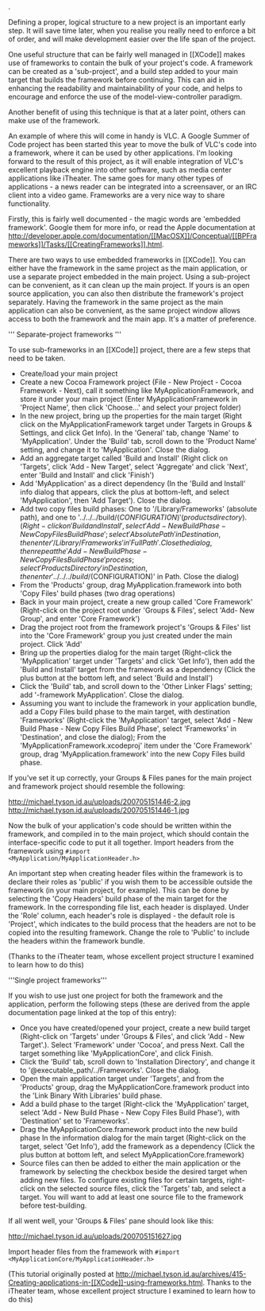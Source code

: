 .

Defining a proper, logical structure to a new project is an important early step. It will save time later, when you realise you really need to enforce a bit of order, and will make development easier over the life span of the project.

One useful structure that can be fairly well managed in [[XCode]] makes use of frameworks to contain the bulk of your project's code. A framework can be created as a 'sub-project', and a build step added to your main target that builds the framework before continuing. This can aid in enhancing the readability and maintainability of your code, and helps to encourage and enforce the use of the model-view-controller paradigm.

Another benefit of using this technique is that at a later point, others can make use of the framework.

An example of where this will come in handy is VLC. A Google Summer of Code project has been started this year to move the bulk of VLC's code into a framework, where it can be used by other applications. I'm looking forward to the result of this project, as it will enable integration of VLC's excellent playback engine into other software, such as media center applications like iTheater. 
The same goes for many other types of applications - a news reader can be integrated into a screensaver, or an IRC client into a video game. Frameworks are a very nice way to share functionality.

Firstly, this is fairly well documented - the magic words are 'embedded framework'. Google them for more info, or read the Apple documentation at http://developer.apple.com/documentation/[[MacOSX]]/Conceptual/[[BPFrameworks]]/Tasks/[[CreatingFrameworks]].html.

There are two ways to use embedded frameworks in [[XCode]]. You can either have the framework in the same project as the main application, or use a separate project embedded in the main project. Using a sub-project can be convenient, as it can clean up the main project. If yours is an open source application, you can also then distribute the framework's project separately. Having the framework in the same project as the main application can also be convenient, as the same project window allows access to both the framework and the main app. It's a matter of preference.

'''
Separate-project frameworks
'''

To use sub-frameworks in an [[XCode]] project, there are a few steps that need to be taken.


* Create/load your main project
* Create a new Cocoa Framework project (File - New Project - Cocoa Framework - Next), call it something like M<nowiki/>yApplicationFramework, and store it under your main project (Enter M<nowiki/>yApplicationFramework in 'Project Name', then click 'Choose...' and select your project folder)
* In the new project, bring up the properties for the main target (Right click on the M<nowiki/>yApplicationFramework target under Targets in Groups & Settings, and click Get Info). In the 'General' tab, change 'Name' to 'M<nowiki/>yApplication'. Under the 'Build' tab, scroll down to the 'Product Name' setting, and change it to 'M<nowiki/>yApplication'. Close the dialog.
* Add an aggregate target called 'Build and Install' (Right click on 'Targets', click 'Add - New Target', select 'Aggregate' and click 'Next', enter 'Build and Install' and click 'Finish')
* Add 'M<nowiki/>yApplication' as a direct dependency (In the 'Build and Install' info dialog that appears, click the plus at bottom-left, and select 'M<nowiki/>yApplication', then 'Add Target'). Close the dialog.
* Add two copy files build phases: One to '/Library/Frameworks' (absolute path), and one to '../../../build/$(CONFIGURATION)' (products directory). (Right-click on 'Build and Install', select 'Add - New Build Phase - New Copy Files Build Phase'; select 'Absolute Path' in Destination, then enter '/Library/Frameworks' in 'Full Path'. Close the dialog, then repeat the 'Add - New Build Phase - New Copy Files Build Phase' process; select 'Products Directory' in Destination, then enter '../../../build/$(CONFIGURATION)' in Path. Close the dialog)
* From the 'Products' group, drag M<nowiki/>yApplication.framework into both 'Copy Files' build phases (two drag operations)
* Back in your main project, create a new group called 'Core Framework' (Right-click on the project root under 'Groups & Files', select 'Add- New Group', and enter 'Core Framework')
* Drag the project root from the framework project's 'Groups & Files' list into the 'Core Framework' group you just created under the main project. Click 'Add'
* Bring up the properties dialog for the main target (Right-click the 'M<nowiki/>yApplication' target under 'Targets' and click 'Get Info'), then add the 'Build and Install' target from the framework as a dependency (Click the plus button at the bottom left, and select 'Build and Install')
* Click the 'Build' tab, and scroll down to the 'Other Linker Flags' setting; add '-framework M<nowiki/>yApplication'. Close the dialog.
* Assuming you want to include the framework in your application bundle, add a Copy Files build phase to the main target, with destination 'Frameworks' (Right-click the 'M<nowiki/>yApplication' target, select 'Add - New Build Phase - New Copy Files Build Phase', select 'Frameworks' in 'Destination', and close the dialog); From the 'M<nowiki/>yApplicationFramework.xcodeproj' item under the 'Core Framework' group, drag 'M<nowiki/>yApplication.framework' into the new Copy Files build phase.


If you've set it up correctly, your Groups & Files panes for the main project and framework project should resemble the following:

http://michael.tyson.id.au/uploads/200705151446-2.jpg
http://michael.tyson.id.au/uploads/200705151446-1.jpg
 
Now the bulk of your application's code should be written within the framework, and compiled in to the main project, which should contain the interface-specific code to put it all together. Import headers from the framework using <code>#import <M<nowiki/>yApplication/M<nowiki/>yApplicationHeader.h></code>

An important step when creating header files within the framework is to declare their roles as 'public' if you wish them to be accessible outside the framework (in your main project, for example). This can be done by selecting the 'Copy Headers' build phase of the main target for the framework. In the corresponding file list, each header is displayed. Under the 'Role' column, each header's role is displayed - the default role is 'Project', which indicates to the build process that the headers are not to be copied into the resulting framework. Change the role to 'Public' to include the headers within the framework bundle.

(Thanks to the iTheater team, whose excellent project structure I examined to learn how to do this)

'''Single project frameworks'''

If you wish to use just one project for both the framework and the application, perform the following steps (these are derived from the apple documentation page linked at the top of this entry):


* Once you have created/opened your project, create a new build target (Right-click on 'Targets' under 'Groups & Files', and click 'Add - New Target'.). Select 'Framework' under 'Cocoa', and press Next. Call the target something like 'M<nowiki/>yApplicationCore', and click Finish.
* Click the 'Build' tab, scroll down to 'Installation Directory', and change it to '@executable_path/../Frameworks'. Close the dialog.
* Open the main application target under 'Targets', and from the 'Products' group, drag the M<nowiki/>yApplicationCore.framework product into the 'Link Binary With Libraries' build phase.
* Add a build phase to the target (Right-click the 'M<nowiki/>yApplication' target, select 'Add - New Build Phase - New Copy Files Build Phase'), with 'Destination' set to 'Frameworks'.
* Drag the M<nowiki/>yApplicationCore.framework product into the new build phase
In the information dialog for the main target (Right-click on the target, select 'Get Info'), add the framework as a dependency (Click the plus button at bottom left, and select M<nowiki/>yApplicationCore.framework)
* Source files can then be added to either the main application or the framework by selecting the checkbox beside the desired target when adding new files. To configure existing files for certain targets, right-click on the selected source files, click the 'Targets' tab, and select a target. You will want to add at least one source file to the framework before test-building.


If all went well, your 'Groups & Files' pane should look like this:

http://michael.tyson.id.au/uploads/200705151627.jpg

Import header files from the framework with <code>#import <M<nowiki/>yApplicationCore/M<nowiki/>yApplicationHeader.h></code>

(This tutorial originally posted at http://michael.tyson.id.au/archives/415-Creating-applications-in-[[XCode]]-using-frameworks.html.  Thanks to the iTheater team, whose excellent project structure I examined to learn how to do this)
